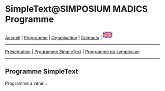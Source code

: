 
# SimpleText@SIMPOSIUM MADICS Programme

[Accueil](https://simpletext-madics.github.io/2021/simposium-madics/fr) | [Programme](https://simpletext-madics.github.io/2021/simposium-madics/fr/program) | [Organisation](https://simpletext-madics.github.io/2021/simposium-madics/fr/organisation) | [Contacts](https://simpletext-madics.github.io/2021/simposium-madics/fr/contacts) | [<img src="../EN.png" width="30">](https://simpletext-madics.github.io/2021/simposium-madics/en/program)

---

[Présentation](https://simpletext-madics.github.io/2021/simposium-madics/fr/program) | [Programme SimpleText](https://simpletext-madics.github.io/2021/simposium-madics/fr/programsimple) | [Programme du symposium](https://simpletext-madics.github.io/2021/simposium-madics/fr/programsympo)

---

## Programme SimpleText

Programme à venir...
